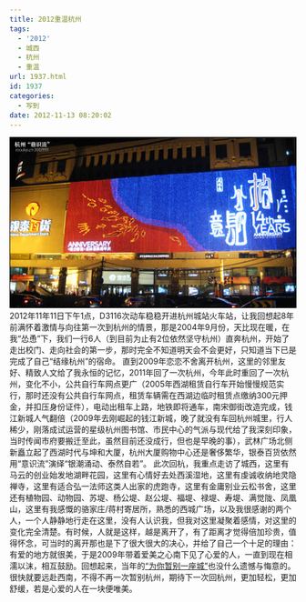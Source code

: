 ```yaml
---
title: 2012重温杭州
tags:
  - '2012'
  - 城西
  - 杭州
  - 重温
url: 1937.html
id: 1937
categories:
  - 写到
date: 2012-11-13 08:20:02
---
```


[![](/images/uploads/2012/11/杭州意识流1.jpg "杭州意识流")](/images/uploads/2012/11/杭州意识流1.jpg) 2012年11年11日下午1点，D3116次动车稳稳开进杭州城站火车站，让我回想起8年前满怀着激情与向往第一次到杭州的情景，那是2004年9月份，天比现在暖，在我“怂恿”下，我们一行6人（到目前为止有2位依然坚守杭州）直奔杭州，开始了走出校门、走向社会的第一步，那时完全不知道明天会不会更好，只知道当下已是完成了自己“结缘杭州”的宿命。 直到2009年恋恋不舍离开杭州，这里的邻里友好、精致人文给了我永恒的记忆，2011年回了一次杭州，今年此时重回了一次杭州，变化不小，公共自行车网点更广（2005年西湖租赁自行车开始慢慢规范实行，那时还没有公共自行车网点，租赁车辆需在西湖边临时租赁点缴纳300元押金，并扣压身份证件），电动出租车上路，地铁即将通车，南宋御街改造完成，钱江新城人气翻倍（2009年去刚崛起的钱江新城，晚了就没有车回杭州城里，行人稀少，刚落成试运营的星级杭州图书馆、市民中心的气派与现代给了我深刻印象，当时传闻市府要搬迁至此，虽然目前还没成行，但也是早晚的事），武林广场北侧新矗立起了西湖时代与坤和大厦，杭州大厦购物中心还是奢侈繁华，银泰百货依然用“意识流”演绎“银潮涌动、泰然自若”。 此次回杭，我重点走访了城西，这里有马云的创业始发地湖畔花园，这里有心情好去处西溪湿地，这里有虔诚收纳地灵隐禅寺，这里有适合弘一法师这类人出家的虎跑寺，这里有金庸别业云松书舍，这里还有植物园、动物园、苏堤、杨公堤、赵公堤、福堤、禄堤、寿堤、满觉陇、凤凰山，这里有我感慨的骆家庄/蒋村寄居所，熟悉的西城广场，以及我很感谢的两个人，一个人静静地行走在这里，没有人认识我，但我对这里凝聚着感情，对这里的变化完全清楚。有时候，人就是这样，越是离开了，有了距离才觉得倍加珍贵，值得怀念，可当时的离开那也是下了很大很大的决心，并给了自己一个十足的理由：有爱的地方就很美，于是2009年带着爱美之心南下见了心爱的人，一直到现在相濡以沫，相互鼓励。回想起来，当年的[“为你暂别一座城”](http://rooufer.cn/?p=1106 "为了你告别一座城")也没什么遗憾与悔意的。 很快就要远赴西南，不得不再一次暂别杭州，期待下一次回杭州，更加轻松，更加舒缓，若是心爱的人在一块便唯美。